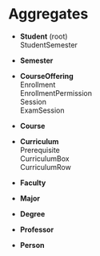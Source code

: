 # Aggregates

* **Student** (root)  
StudentSemester  

* **Semester**  


* **CourseOffering**  
Enrollment  
EnrollmentPermission  
Session  
ExamSession  

* **Course**

* **Curriculum**  
Prerequisite  
CurriculumBox  
CurriculumRow

* **Faculty** 

* **Major**

* **Degree**

* **Professor**

* **Person**

